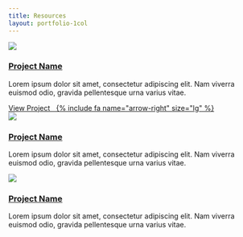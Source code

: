 ```yaml
---
title: Resources
layout: portfolio-1col
---
```


<div class="row">

  <div class="col-md-4 portfolio-item">
    <a href="#project-link"><img class="img-responsive" src="http://placehold.it/700x400"></a>
    <h3><a href="#project-link">Project Name</a></h3>
    <p>Lorem ipsum dolor sit amet, consectetur adipiscing elit. Nam viverra euismod odio, gravida pellentesque urna varius vitae.</p>
    <a class="btn btn-primary" href="#">View Project &nbsp; {% include fa name="arrow-right" size="lg" %}</a>
  </div>

  <div class="col-md-4 portfolio-item">
    <a href="#project-link"><img class="img-responsive" src="http://placehold.it/700x400"></a>
    <h3><a href="#project-link">Project Name</a></h3>
    <p>Lorem ipsum dolor sit amet, consectetur adipiscing elit. Nam viverra euismod odio, gravida pellentesque urna varius vitae.</p>
  </div>

  <div class="col-md-4 portfolio-item">
    <a href="#project-link"><img class="img-responsive" src="http://placehold.it/700x400"></a>
    <h3><a href="#project-link">Project Name</a></h3>
    <p>Lorem ipsum dolor sit amet, consectetur adipiscing elit. Nam viverra euismod odio, gravida pellentesque urna varius vitae.</p>
  </div>

</div>